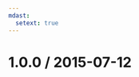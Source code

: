 ```yaml
---
mdast:
  setext: true
---
```


<!--lint disable no-multiple-toplevel-headings -->

1.0.0 / 2015-07-12
==================
